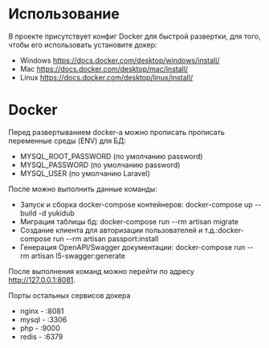 # Использование

В проекте присутствует конфиг Docker для быстрой развертки, для того, чтобы его использовать установите докер:
- Windows https://docs.docker.com/desktop/windows/install/
- Mac https://docs.docker.com/desktop/mac/install/
- Linux https://docs.docker.com/desktop/linux/install/

# Docker

Перед развертыванием docker-а можно прописать прописать переменные среды (ENV) для БД: 
- MYSQL_ROOT_PASSWORD (по умолчанию password)
- MYSQL_PASSWORD (по умолчанию password)
- MYSQL_USER (по умолчанию Laravel)

После можно выполнить данные команды:
- Запуск и сборка docker-compose контейнеров: docker-compose up --build -d yukidub
- Миграция таблицы бд: docker-compose run --rm artisan migrate
- Создание клиента для авторизации пользователей и т.д.:docker-compose run --rm artisan passport:install
- Генерация OpenAPI/Swagger документации: docker-compose run --rm artisan l5-swagger:generate


После выполнения команд можно перейти по адресу http://127.0.0.1:8081.

Порты остальных сервисов докера
- nginx - :8081
- mysql - :3306
- php - :9000
- redis - :6379